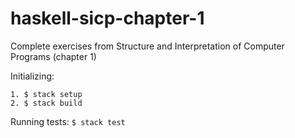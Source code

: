 # haskell-sicp-chapter-1
Complete exercises from Structure and Interpretation of Computer Programs (chapter 1)

Initializing:

    1. $ stack setup
    2. $ stack build


Running tests: `$ stack test`
